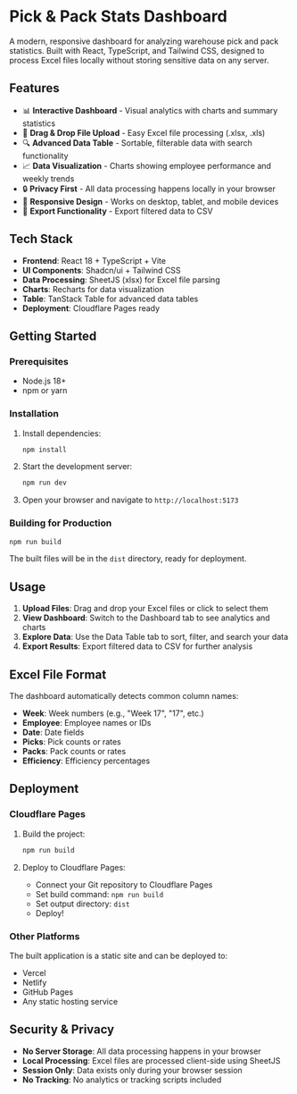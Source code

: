 # Pick & Pack Stats Dashboard

A modern, responsive dashboard for analyzing warehouse pick and pack statistics. Built with React, TypeScript, and Tailwind CSS, designed to process Excel files locally without storing sensitive data on any server.

## Features

- 📊 **Interactive Dashboard** - Visual analytics with charts and summary statistics
- 📁 **Drag & Drop File Upload** - Easy Excel file processing (.xlsx, .xls)
- 🔍 **Advanced Data Table** - Sortable, filterable data with search functionality
- 📈 **Data Visualization** - Charts showing employee performance and weekly trends
- 🔒 **Privacy First** - All data processing happens locally in your browser
- 📱 **Responsive Design** - Works on desktop, tablet, and mobile devices
- 💾 **Export Functionality** - Export filtered data to CSV

## Tech Stack

- **Frontend**: React 18 + TypeScript + Vite
- **UI Components**: Shadcn/ui + Tailwind CSS
- **Data Processing**: SheetJS (xlsx) for Excel file parsing
- **Charts**: Recharts for data visualization
- **Table**: TanStack Table for advanced data tables
- **Deployment**: Cloudflare Pages ready

## Getting Started

### Prerequisites

- Node.js 18+ 
- npm or yarn

### Installation

1. Install dependencies:
   ```bash
   npm install
   ```

2. Start the development server:
   ```bash
   npm run dev
   ```

3. Open your browser and navigate to `http://localhost:5173`

### Building for Production

```bash
npm run build
```

The built files will be in the `dist` directory, ready for deployment.

## Usage

1. **Upload Files**: Drag and drop your Excel files or click to select them
2. **View Dashboard**: Switch to the Dashboard tab to see analytics and charts
3. **Explore Data**: Use the Data Table tab to sort, filter, and search your data
4. **Export Results**: Export filtered data to CSV for further analysis

## Excel File Format

The dashboard automatically detects common column names:
- **Week**: Week numbers (e.g., "Week 17", "17", etc.)
- **Employee**: Employee names or IDs
- **Date**: Date fields
- **Picks**: Pick counts or rates
- **Packs**: Pack counts or rates
- **Efficiency**: Efficiency percentages

## Deployment

### Cloudflare Pages

1. Build the project:
   ```bash
   npm run build
   ```

2. Deploy to Cloudflare Pages:
   - Connect your Git repository to Cloudflare Pages
   - Set build command: `npm run build`
   - Set output directory: `dist`
   - Deploy!

### Other Platforms

The built application is a static site and can be deployed to:
- Vercel
- Netlify
- GitHub Pages
- Any static hosting service

## Security & Privacy

- **No Server Storage**: All data processing happens in your browser
- **Local Processing**: Excel files are processed client-side using SheetJS
- **Session Only**: Data exists only during your browser session
- **No Tracking**: No analytics or tracking scripts included
```
